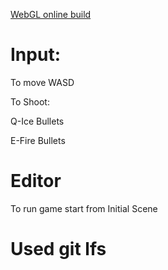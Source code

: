 [WebGL online build](https://me4t.github.io/SpaceInvaders/Space_Invaders/Build/good/index.html)

# Input:

To move WASD

To Shoot:

Q-Ice Bullets

E-Fire Bullets


# Editor
To run game start from Initial Scene

# Used git lfs

